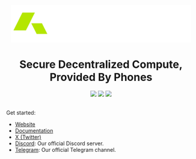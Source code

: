 <p align="center">
  <a href="https://www.acurast.com">
    <picture>
    <img alt="acurast logo" src="https://github.com/Acurast/.github/blob/main/assets/acurast.png" width="auto" height="100">
    </picture>
  </a>
</p>

<h1 align="center">Secure Decentralized Compute, Provided By Phones</h1>

<p align="center">
  <a href="https://x.com/@acurast"><img src="https://img.shields.io/badge/Acurast-000?color=c0e700&style=plastic&logo=x&logoColor=white&label=Twitter"></a>
  <a href="https://discord.com/invite/wqgC6b6aKe"><img src="https://img.shields.io/discord/971297576651472916?color=c0e700&style=plastic&label=Discord&logo=discord&logoColor=white"></a>
  <a href="https://t.me/acurastnetwork"><img src="https://img.shields.io/badge/Acurast-c0e700?style=plastic&label=Telegram&logo=telegram&logoColor=white"></a>
<br></br> 
</p>

Get started:

- <a href="https://acurast.com">Website</a>
- <a href="https://docs.acurast.com">Documentation</a>
- <a href="https://x.com/@acurast">X (Twitter)</a>
- <a href="https://discord.com/invite/wqgC6b6aKe">Discord</a>: Our official Discord server.
- <a href="https://t.me/acurastnetwork">Telegram</a>: Our official Telegram channel.
